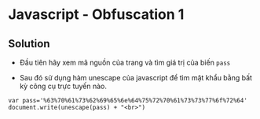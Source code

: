 # Javascript - Obfuscation 1

## Solution

- Đầu tiên hãy xem mã nguồn của trang và tìm giá trị của biến `pass`

- Sau đó sử dụng hàm unescape của javascript để tìm mật khẩu bằng bất kỳ công cụ trực tuyến nào.

```
var pass='%63%70%61%73%62%69%65%6e%64%75%72%70%61%73%73%77%6f%72%64'
document.write(unescape(pass) + "<br>")
```